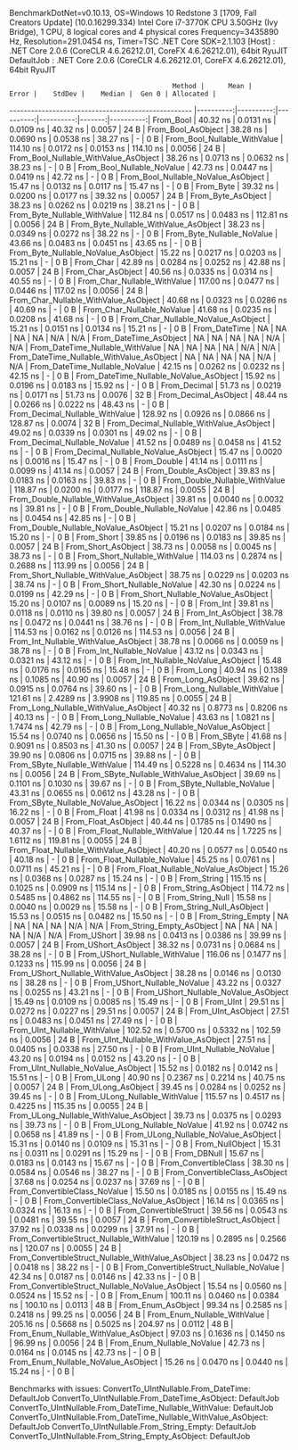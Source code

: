 
BenchmarkDotNet=v0.10.13, OS=Windows 10 Redstone 3 [1709, Fall Creators Update] (10.0.16299.334)
Intel Core i7-3770K CPU 3.50GHz (Ivy Bridge), 1 CPU, 8 logical cores and 4 physical cores
Frequency=3435890 Hz, Resolution=291.0454 ns, Timer=TSC
.NET Core SDK=2.1.103
  [Host]     : .NET Core 2.0.6 (CoreCLR 4.6.26212.01, CoreFX 4.6.26212.01), 64bit RyuJIT
  DefaultJob : .NET Core 2.0.6 (CoreCLR 4.6.26212.01, CoreFX 4.6.26212.01), 64bit RyuJIT


                                             Method |      Mean |     Error |    StdDev |    Median |  Gen 0 | Allocated |
--------------------------------------------------- |----------:|----------:|----------:|----------:|-------:|----------:|
                                          From_Bool |  40.32 ns | 0.0131 ns | 0.0109 ns |  40.32 ns | 0.0057 |      24 B |
                                 From_Bool_AsObject |  38.28 ns | 0.0690 ns | 0.0538 ns |  38.27 ns |      - |       0 B |
                       From_Bool_Nullable_WithValue | 114.10 ns | 0.0172 ns | 0.0153 ns | 114.10 ns | 0.0056 |      24 B |
              From_Bool_Nullable_WithValue_AsObject |  38.26 ns | 0.0713 ns | 0.0632 ns |  38.23 ns |      - |       0 B |
                         From_Bool_Nullable_NoValue |  42.73 ns | 0.0447 ns | 0.0419 ns |  42.72 ns |      - |       0 B |
                From_Bool_Nullable_NoValue_AsObject |  15.47 ns | 0.0132 ns | 0.0117 ns |  15.47 ns |      - |       0 B |
                                          From_Byte |  39.32 ns | 0.0200 ns | 0.0177 ns |  39.32 ns | 0.0057 |      24 B |
                                 From_Byte_AsObject |  38.23 ns | 0.0262 ns | 0.0219 ns |  38.21 ns |      - |       0 B |
                       From_Byte_Nullable_WithValue | 112.84 ns | 0.0517 ns | 0.0483 ns | 112.81 ns | 0.0056 |      24 B |
              From_Byte_Nullable_WithValue_AsObject |  38.23 ns | 0.0349 ns | 0.0272 ns |  38.22 ns |      - |       0 B |
                         From_Byte_Nullable_NoValue |  43.66 ns | 0.0483 ns | 0.0451 ns |  43.65 ns |      - |       0 B |
                From_Byte_Nullable_NoValue_AsObject |  15.22 ns | 0.0217 ns | 0.0203 ns |  15.21 ns |      - |       0 B |
                                          From_Char |  42.89 ns | 0.0284 ns | 0.0252 ns |  42.88 ns | 0.0057 |      24 B |
                                 From_Char_AsObject |  40.56 ns | 0.0335 ns | 0.0314 ns |  40.55 ns |      - |       0 B |
                       From_Char_Nullable_WithValue | 117.00 ns | 0.0477 ns | 0.0446 ns | 117.02 ns | 0.0056 |      24 B |
              From_Char_Nullable_WithValue_AsObject |  40.68 ns | 0.0323 ns | 0.0286 ns |  40.69 ns |      - |       0 B |
                         From_Char_Nullable_NoValue |  41.68 ns | 0.0235 ns | 0.0208 ns |  41.68 ns |      - |       0 B |
                From_Char_Nullable_NoValue_AsObject |  15.21 ns | 0.0151 ns | 0.0134 ns |  15.21 ns |      - |       0 B |
                                      From_DateTime |        NA |        NA |        NA |        NA |    N/A |       N/A |
                             From_DateTime_AsObject |        NA |        NA |        NA |        NA |    N/A |       N/A |
                   From_DateTime_Nullable_WithValue |        NA |        NA |        NA |        NA |    N/A |       N/A |
          From_DateTime_Nullable_WithValue_AsObject |        NA |        NA |        NA |        NA |    N/A |       N/A |
                     From_DateTime_Nullable_NoValue |  42.15 ns | 0.0262 ns | 0.0232 ns |  42.15 ns |      - |       0 B |
            From_DateTime_Nullable_NoValue_AsObject |  15.92 ns | 0.0196 ns | 0.0183 ns |  15.92 ns |      - |       0 B |
                                       From_Decimal |  51.73 ns | 0.0219 ns | 0.0171 ns |  51.73 ns | 0.0076 |      32 B |
                              From_Decimal_AsObject |  48.44 ns | 0.0266 ns | 0.0222 ns |  48.43 ns |      - |       0 B |
                    From_Decimal_Nullable_WithValue | 128.92 ns | 0.0926 ns | 0.0866 ns | 128.87 ns | 0.0074 |      32 B |
           From_Decimal_Nullable_WithValue_AsObject |  49.02 ns | 0.0339 ns | 0.0301 ns |  49.02 ns |      - |       0 B |
                      From_Decimal_Nullable_NoValue |  41.52 ns | 0.0489 ns | 0.0458 ns |  41.52 ns |      - |       0 B |
             From_Decimal_Nullable_NoValue_AsObject |  15.47 ns | 0.0020 ns | 0.0016 ns |  15.47 ns |      - |       0 B |
                                        From_Double |  41.14 ns | 0.0111 ns | 0.0099 ns |  41.14 ns | 0.0057 |      24 B |
                               From_Double_AsObject |  39.83 ns | 0.0183 ns | 0.0163 ns |  39.83 ns |      - |       0 B |
                     From_Double_Nullable_WithValue | 118.87 ns | 0.0200 ns | 0.0177 ns | 118.87 ns | 0.0055 |      24 B |
            From_Double_Nullable_WithValue_AsObject |  39.81 ns | 0.0040 ns | 0.0032 ns |  39.81 ns |      - |       0 B |
                       From_Double_Nullable_NoValue |  42.86 ns | 0.0485 ns | 0.0454 ns |  42.85 ns |      - |       0 B |
              From_Double_Nullable_NoValue_AsObject |  15.21 ns | 0.0207 ns | 0.0184 ns |  15.20 ns |      - |       0 B |
                                         From_Short |  39.85 ns | 0.0196 ns | 0.0183 ns |  39.85 ns | 0.0057 |      24 B |
                                From_Short_AsObject |  38.73 ns | 0.0058 ns | 0.0045 ns |  38.73 ns |      - |       0 B |
                      From_Short_Nullable_WithValue | 114.03 ns | 0.2874 ns | 0.2688 ns | 113.99 ns | 0.0056 |      24 B |
             From_Short_Nullable_WithValue_AsObject |  38.75 ns | 0.0229 ns | 0.0203 ns |  38.74 ns |      - |       0 B |
                        From_Short_Nullable_NoValue |  42.30 ns | 0.0224 ns | 0.0199 ns |  42.29 ns |      - |       0 B |
               From_Short_Nullable_NoValue_AsObject |  15.20 ns | 0.0107 ns | 0.0089 ns |  15.20 ns |      - |       0 B |
                                           From_Int |  39.81 ns | 0.0118 ns | 0.0110 ns |  39.80 ns | 0.0057 |      24 B |
                                  From_Int_AsObject |  38.78 ns | 0.0472 ns | 0.0441 ns |  38.76 ns |      - |       0 B |
                        From_Int_Nullable_WithValue | 114.53 ns | 0.0162 ns | 0.0126 ns | 114.53 ns | 0.0056 |      24 B |
               From_Int_Nullable_WithValue_AsObject |  38.78 ns | 0.0066 ns | 0.0059 ns |  38.78 ns |      - |       0 B |
                          From_Int_Nullable_NoValue |  43.12 ns | 0.0343 ns | 0.0321 ns |  43.12 ns |      - |       0 B |
                 From_Int_Nullable_NoValue_AsObject |  15.48 ns | 0.0176 ns | 0.0165 ns |  15.48 ns |      - |       0 B |
                                          From_Long |  40.94 ns | 0.1389 ns | 0.1085 ns |  40.90 ns | 0.0057 |      24 B |
                                 From_Long_AsObject |  39.62 ns | 0.0915 ns | 0.0764 ns |  39.60 ns |      - |       0 B |
                       From_Long_Nullable_WithValue | 121.61 ns | 2.4289 ns | 3.9908 ns | 119.85 ns | 0.0055 |      24 B |
              From_Long_Nullable_WithValue_AsObject |  40.32 ns | 0.8773 ns | 0.8206 ns |  40.13 ns |      - |       0 B |
                         From_Long_Nullable_NoValue |  43.63 ns | 1.0821 ns | 1.7474 ns |  42.79 ns |      - |       0 B |
                From_Long_Nullable_NoValue_AsObject |  15.54 ns | 0.0740 ns | 0.0656 ns |  15.50 ns |      - |       0 B |
                                         From_SByte |  41.68 ns | 0.9091 ns | 0.8503 ns |  41.30 ns | 0.0057 |      24 B |
                                From_SByte_AsObject |  39.90 ns | 0.0806 ns | 0.0715 ns |  39.88 ns |      - |       0 B |
                      From_SByte_Nullable_WithValue | 114.49 ns | 0.5228 ns | 0.4634 ns | 114.30 ns | 0.0056 |      24 B |
             From_SByte_Nullable_WithValue_AsObject |  39.69 ns | 0.1101 ns | 0.1030 ns |  39.67 ns |      - |       0 B |
                        From_SByte_Nullable_NoValue |  43.31 ns | 0.0655 ns | 0.0612 ns |  43.28 ns |      - |       0 B |
               From_SByte_Nullable_NoValue_AsObject |  16.22 ns | 0.0344 ns | 0.0305 ns |  16.22 ns |      - |       0 B |
                                         From_Float |  41.98 ns | 0.0334 ns | 0.0312 ns |  41.98 ns | 0.0057 |      24 B |
                                From_Float_AsObject |  40.44 ns | 0.1785 ns | 0.1490 ns |  40.37 ns |      - |       0 B |
                      From_Float_Nullable_WithValue | 120.44 ns | 1.7225 ns | 1.6112 ns | 119.81 ns | 0.0055 |      24 B |
             From_Float_Nullable_WithValue_AsObject |  40.20 ns | 0.0577 ns | 0.0540 ns |  40.18 ns |      - |       0 B |
                        From_Float_Nullable_NoValue |  45.25 ns | 0.0761 ns | 0.0711 ns |  45.21 ns |      - |       0 B |
               From_Float_Nullable_NoValue_AsObject |  15.26 ns | 0.0368 ns | 0.0287 ns |  15.24 ns |      - |       0 B |
                                        From_String | 115.15 ns | 0.1025 ns | 0.0909 ns | 115.14 ns |      - |       0 B |
                               From_String_AsObject | 114.72 ns | 0.5485 ns | 0.4862 ns | 114.55 ns |      - |       0 B |
                                   From_String_Null |  15.58 ns | 0.0040 ns | 0.0029 ns |  15.58 ns |      - |       0 B |
                          From_String_Null_AsObject |  15.53 ns | 0.0515 ns | 0.0482 ns |  15.50 ns |      - |       0 B |
                                  From_String_Empty |        NA |        NA |        NA |        NA |    N/A |       N/A |
                         From_String_Empty_AsObject |        NA |        NA |        NA |        NA |    N/A |       N/A |
                                        From_UShort |  39.98 ns | 0.0413 ns | 0.0386 ns |  39.99 ns | 0.0057 |      24 B |
                               From_UShort_AsObject |  38.32 ns | 0.0731 ns | 0.0684 ns |  38.28 ns |      - |       0 B |
                     From_UShort_Nullable_WithValue | 116.06 ns | 0.1477 ns | 0.1233 ns | 115.99 ns | 0.0056 |      24 B |
            From_UShort_Nullable_WithValue_AsObject |  38.28 ns | 0.0146 ns | 0.0130 ns |  38.28 ns |      - |       0 B |
                       From_UShort_Nullable_NoValue |  43.22 ns | 0.0327 ns | 0.0255 ns |  43.21 ns |      - |       0 B |
              From_UShort_Nullable_NoValue_AsObject |  15.49 ns | 0.0109 ns | 0.0085 ns |  15.49 ns |      - |       0 B |
                                          From_UInt |  29.51 ns | 0.0272 ns | 0.0227 ns |  29.51 ns | 0.0057 |      24 B |
                                 From_UInt_AsObject |  27.51 ns | 0.0483 ns | 0.0451 ns |  27.49 ns |      - |       0 B |
                       From_UInt_Nullable_WithValue | 102.52 ns | 0.5700 ns | 0.5332 ns | 102.59 ns | 0.0056 |      24 B |
              From_UInt_Nullable_WithValue_AsObject |  27.51 ns | 0.0405 ns | 0.0338 ns |  27.50 ns |      - |       0 B |
                         From_UInt_Nullable_NoValue |  43.20 ns | 0.0194 ns | 0.0152 ns |  43.20 ns |      - |       0 B |
                From_UInt_Nullable_NoValue_AsObject |  15.52 ns | 0.0182 ns | 0.0142 ns |  15.51 ns |      - |       0 B |
                                         From_ULong |  40.90 ns | 0.2367 ns | 0.2214 ns |  40.75 ns | 0.0057 |      24 B |
                                From_ULong_AsObject |  39.45 ns | 0.0284 ns | 0.0252 ns |  39.45 ns |      - |       0 B |
                      From_ULong_Nullable_WithValue | 115.57 ns | 0.4517 ns | 0.4225 ns | 115.35 ns | 0.0055 |      24 B |
             From_ULong_Nullable_WithValue_AsObject |  39.73 ns | 0.0375 ns | 0.0293 ns |  39.73 ns |      - |       0 B |
                        From_ULong_Nullable_NoValue |  41.92 ns | 0.0742 ns | 0.0658 ns |  41.89 ns |      - |       0 B |
               From_ULong_Nullable_NoValue_AsObject |  15.31 ns | 0.0140 ns | 0.0109 ns |  15.31 ns |      - |       0 B |
                                    From_NullObject |  15.31 ns | 0.0311 ns | 0.0291 ns |  15.29 ns |      - |       0 B |
                                        From_DBNull |  15.67 ns | 0.0183 ns | 0.0143 ns |  15.67 ns |      - |       0 B |
                              From_ConvertibleClass |  38.30 ns | 0.0584 ns | 0.0546 ns |  38.27 ns |      - |       0 B |
                     From_ConvertibleClass_AsObject |  37.68 ns | 0.0254 ns | 0.0237 ns |  37.69 ns |      - |       0 B |
                      From_ConvertibleClass_NoValue |  15.50 ns | 0.0185 ns | 0.0155 ns |  15.49 ns |      - |       0 B |
             From_ConvertibleClass_NoValue_AsObject |  16.14 ns | 0.0365 ns | 0.0324 ns |  16.13 ns |      - |       0 B |
                             From_ConvertibleStruct |  39.56 ns | 0.0543 ns | 0.0481 ns |  39.55 ns | 0.0057 |      24 B |
                    From_ConvertibleStruct_AsObject |  37.92 ns | 0.0338 ns | 0.0299 ns |  37.91 ns |      - |       0 B |
          From_ConvertibleStruct_Nullable_WithValue | 120.19 ns | 0.2895 ns | 0.2566 ns | 120.07 ns | 0.0055 |      24 B |
 From_ConvertibleStruct_Nullable_WithValue_AsObject |  38.23 ns | 0.0472 ns | 0.0418 ns |  38.22 ns |      - |       0 B |
            From_ConvertibleStruct_Nullable_NoValue |  42.34 ns | 0.0187 ns | 0.0146 ns |  42.33 ns |      - |       0 B |
   From_ConvertibleStruct_Nullable_NoValue_AsObject |  15.54 ns | 0.0560 ns | 0.0524 ns |  15.52 ns |      - |       0 B |
                                          From_Enum | 100.11 ns | 0.0460 ns | 0.0384 ns | 100.10 ns | 0.0113 |      48 B |
                                 From_Enum_AsObject |  99.34 ns | 0.2585 ns | 0.2418 ns |  99.25 ns | 0.0056 |      24 B |
                       From_Enum_Nullable_WithValue | 205.16 ns | 0.5668 ns | 0.5025 ns | 204.97 ns | 0.0112 |      48 B |
              From_Enum_Nullable_WithValue_AsObject |  97.03 ns | 0.1636 ns | 0.1450 ns |  96.99 ns | 0.0056 |      24 B |
                         From_Enum_Nullable_NoValue |  42.73 ns | 0.0164 ns | 0.0145 ns |  42.73 ns |      - |       0 B |
                From_Enum_Nullable_NoValue_AsObject |  15.26 ns | 0.0470 ns | 0.0440 ns |  15.24 ns |      - |       0 B |

Benchmarks with issues:
  ConvertTo_UIntNullable.From_DateTime: DefaultJob
  ConvertTo_UIntNullable.From_DateTime_AsObject: DefaultJob
  ConvertTo_UIntNullable.From_DateTime_Nullable_WithValue: DefaultJob
  ConvertTo_UIntNullable.From_DateTime_Nullable_WithValue_AsObject: DefaultJob
  ConvertTo_UIntNullable.From_String_Empty: DefaultJob
  ConvertTo_UIntNullable.From_String_Empty_AsObject: DefaultJob
